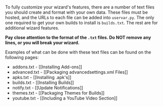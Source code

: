 To fully customize your wizard's features, there are a number of text files you should create and format with your own data. These files must be hosted, and the URLs to each file can be added into `uservar.py`. The only one required to get your own builds to install is `builds.txt`. The rest are for additional wizard features.  

**Pay close attention to the format of the `.txt` files. Do NOT remove any lines, or you will break your wizard.**

Examples of what can be done with these text files can be found on the following pages:

* addons.txt - [[Installing Add-ons]]
* advanced.txt - [[Packaging advancedsettings.xml Files]]
* apks.txt - [[Installing .apk's]]
* builds.txt - [[Installing Builds]]
* notify.txt - [[Update Notifications]]
* themes.txt - [[Packaging Themes for Builds]]
* youtube.txt - [[Including a YouTube Video Section]]